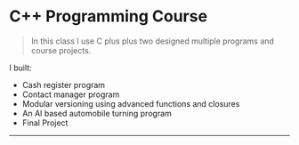 # C++ Programming Course

> In this class I use C plus plus two designed multiple programs and course projects.

I built: 

- Cash register program 
- Contact manager program 
- Modular versioning using advanced functions and closures
- An AI based automobile turning program 
- Final Project

---

